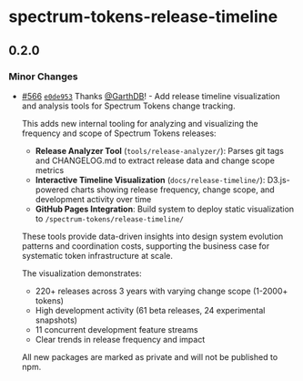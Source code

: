 # spectrum-tokens-release-timeline

## 0.2.0

### Minor Changes

- [#566](https://github.com/adobe/spectrum-tokens/pull/566) [`e0de953`](https://github.com/adobe/spectrum-tokens/commit/e0de953fb8ef5aba92782838094eeec3a4c78321) Thanks [@GarthDB](https://github.com/GarthDB)! - Add release timeline visualization and analysis tools for Spectrum Tokens change tracking.

  This adds new internal tooling for analyzing and visualizing the frequency and scope of Spectrum Tokens releases:
  - **Release Analyzer Tool** (`tools/release-analyzer/`): Parses git tags and CHANGELOG.md to extract release data and change scope metrics
  - **Interactive Timeline Visualization** (`docs/release-timeline/`): D3.js-powered charts showing release frequency, change scope, and development activity over time
  - **GitHub Pages Integration**: Build system to deploy static visualization to `/spectrum-tokens/release-timeline/`

  These tools provide data-driven insights into design system evolution patterns and coordination costs, supporting the business case for systematic token infrastructure at scale.

  The visualization demonstrates:
  - 220+ releases across 3 years with varying change scope (1-2000+ tokens)
  - High development activity (61 beta releases, 24 experimental snapshots)
  - 11 concurrent development feature streams
  - Clear trends in release frequency and impact

  All new packages are marked as private and will not be published to npm.
